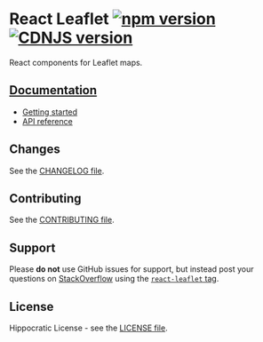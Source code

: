 # React Leaflet [![npm version](https://img.shields.io/npm/v/react-leaflet.svg)](https://www.npmjs.com/package/react-leaflet) [![CDNJS version](https://img.shields.io/cdnjs/v/react-leaflet.svg)](https://cdnjs.com/libraries/react-leaflet)

React components for Leaflet maps.

## [Documentation](http://react-leaflet.js.org)

- [Getting started](https://react-leaflet.js.org/docs/start-introduction)
- [API reference](https://react-leaflet.js.org/docs/api-map)

## Changes

See the [CHANGELOG file](CHANGELOG.md).

## Contributing

See the [CONTRIBUTING file](CONTRIBUTING.md).

## Support

Please **do not** use GitHub issues for support, but instead post your questions on [StackOverflow](https://stackoverflow.com/) using the [`react-leaflet` tag](https://stackoverflow.com/questions/tagged/react-leaflet).

## License

Hippocratic License - see the [LICENSE file](LICENSE.md).

